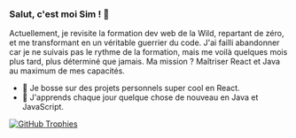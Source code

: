 ### Salut, c'est moi Sim ! 👋

Actuellement, je revisite la formation dev web de la Wild, repartant de zéro, 
et me transformant en un véritable guerrier du code. 
J'ai failli abandonner car je ne suivais pas le rythme de la formation, 
mais me voilà quelques mois plus tard, plus déterminé que jamais. 
Ma mission ? Maîtriser React et Java au maximum de mes capacités.

- 🔭 Je bosse sur des projets personnels super cool en React.
- 🌱 J'apprends chaque jour quelque chose de nouveau en Java et JavaScript.

[![GitHub Trophies](https://github-profile-trophy.vercel.app/?username=simbld&theme=dark_dimmed&row=2&column=3&margin-w=15&margin-h=15)](https://github.com/ryo-ma/github-profile-trophy)
